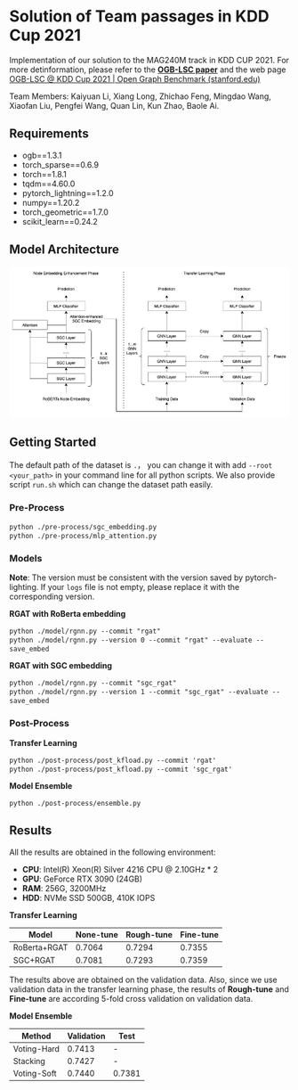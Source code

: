 #  Solution of Team passages in KDD Cup 2021

Implementation of our solution to the MAG240M track in KDD CUP 2021. For more detinformation, please refer to the **[OGB-LSC paper](https://arxiv.org/abs/2103.09430)** and the web page [OGB-LSC @ KDD Cup 2021 | Open Graph Benchmark (stanford.edu)](https://ogb.stanford.edu/kddcup2021/)

Team Members: Kaiyuan Li, Xiang Long, Zhichao Feng, Mingdao Wang, Xiaofan Liu, Pengfei Wang, Quan Lin, Kun Zhao, Baole Ai.

## Requirements

- ogb==1.3.1
- torch_sparse==0.6.9
- torch==1.8.1
- tqdm==4.60.0
- pytorch_lightning==1.2.0
- numpy==1.20.2
- torch_geometric==1.7.0
- scikit_learn==0.24.2

## Model Architecture

![pipeline](pipeline.jpg)

## Getting Started

The default path of the dataset  is `.`， you can change it with add  `--root <your_path>` in your command line for all python scripts. We also provide script `run.sh` which can change the dataset path easily.

### Pre-Process

```shell
python ./pre-process/sgc_embedding.py
python ./pre-process/mlp_attention.py
```

### Models

**Note**: The version must be consistent with the version saved by pytorch-lighting. If your `logs` file is not empty, please replace it with the corresponding version.

**RGAT with RoBerta embedding**

```shell
python ./model/rgnn.py --commit "rgat"
python ./model/rgnn.py --version 0 --commit "rgat" --evaluate --save_embed
```

**RGAT with SGC embedding**

```shell
python ./model/rgnn.py --commit "sgc_rgat"
python ./model/rgnn.py --version 1 --commit "sgc_rgat" --evaluate --save_embed
```

### Post-Process

**Transfer Learning**

```shell
python ./post-process/post_kfload.py --commit 'rgat'
python ./post-process/post_kfload.py --commit 'sgc_rgat' 
```

**Model Ensemble**

```shell
python ./post-process/ensemble.py
```

## Results

All the results are obtained in the following environment:

- **CPU**: Intel(R) Xeon(R) Silver 4216 CPU @ 2.10GHz * 2
- **GPU**: GeForce RTX 3090 (24GB)
- **RAM**: 256G, 3200MHz
- **HDD**: NVMe SSD 500GB,  410K IOPS

**Transfer Learning**

| Model        | None-tune | Rough-tune | Fine-tune |
| ------------ | --------- | --------- | --------- |
| RoBerta+RGAT | 0.7064    | 0.7294    | 0.7355    |
| SGC+RGAT     | 0.7081    | 0.7293    | 0.7359    |

The results above are obtained on the validation data. Also, since we use validation data in the transfer learning phase, the results of **Rough-tune** and **Fine-tune** are according 5-fold cross validation on validation data.

**Model Ensemble**

| Method      | Validation | Test   |
| ----------- | ---------- | ------ |
| Voting-Hard | 0.7413     | -      |
| Stacking    | 0.7427     | -      |
| Voting-Soft | 0.7440     | 0.7381 |

